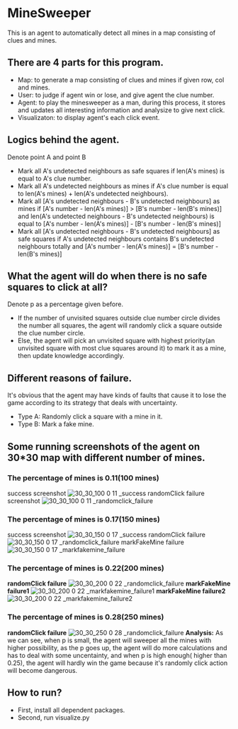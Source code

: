 # MineSweeper
This is an agent to automatically detect all mines in a map consisting of clues and mines.
## There are 4 parts for this program.
* Map: to generate a map consisting of clues and mines if given row, col and mines.
* User: to judge if agent win or lose, and give agent the clue number.
* Agent: to play the minesweeper as a man, during this process, it stores and updates all interesting information and analysize to give next click.
* Visualizaton: to display agent's each click event.
## Logics behind the agent.
Denote point A and point B
* Mark all A's undetected neighbours as safe squares if len(A's mines) is equal to A's clue number.
* Mark all A's undetected neighbours as mines if A's clue number is equal to len(A's mines) + len(A's undetected neighbours).
* Mark all [A's undetected neighbours - B's undetected neighbours] as mines if [A's number - len(A's mines)] > [B's number - len(B's mines)] and len(A's undetected neighbours - B's undetected neighbours) is equal to [A's number - len(A's mines)] - [B's number - len(B's mines)]
* Mark all [A's undetected neighbours - B's undetected neighbours] as safe squares if A's undetected neighbours contains B's undetected neighbours totally and [A's number - len(A's mines)] = [B's number - len(B's mines)] 
## What the agent will do when there is no safe squares to click at all?
Denote p as a percentage given before.
* If the number of unvisited squares outside clue number circle divides the number all squares, the agent will randomly click a square outside the clue number circle.
* Else, the agent will pick an unvisited square with highest priority(an unvisited square with most clue squares around it) to mark it as a mine, then update knowledge accordingly.  
## Different reasons of failure.
It's obvious that the agent may have kinds of faults that cause it to lose the game according to its strategy that deals with uncertainty.
* Type A: Randomly click a square with a mine in it.
* Type B: Mark a fake mine.
## Some running screenshots of the agent on 30*30 map with different number of mines.
### The percentage of mines is 0.11(100 mines)
success screenshot
![30_30_100 0 11 _success](https://user-images.githubusercontent.com/30862009/31573331-7a3968fe-b087-11e7-9605-9150a4392ef5.png)
randomClick failure screenshot
![30_30_100 0 11 _randomclick_failure](https://user-images.githubusercontent.com/30862009/31573339-ae74be3e-b087-11e7-8942-121b692fdeb1.png)
### The percentage of mines is 0.17(150 mines)
success screenshot
![30_30_150 0 17 _success](https://user-images.githubusercontent.com/30862009/31573342-c684b402-b087-11e7-82c9-e1861f2870f4.png)
randomClick failure
![30_30_150 0 17 _randomclick_failure](https://user-images.githubusercontent.com/30862009/31573346-d6bf069c-b087-11e7-844e-fed029452b0c.png)
markFakeMine failure
![30_30_150 0 17 _markfakemine_failure](https://user-images.githubusercontent.com/30862009/31573354-eeb41a08-b087-11e7-8401-e06fc1003abc.png)
### The percentage of mines is 0.22(200 mines)
**randomClick failure**
![30_30_200 0 22 _randomclick_failure](https://user-images.githubusercontent.com/30862009/31573363-158d8f10-b088-11e7-834b-352492c2351f.png)
**markFakeMine failure1**
![30_30_200 0 22 _markfakemine_failure1](https://user-images.githubusercontent.com/30862009/31573369-2733dcd8-b088-11e7-86ca-e75b4e9d39c4.png)
**markFakeMine failure2**
![30_30_200 0 22 _markfakemine_failure2](https://user-images.githubusercontent.com/30862009/31573371-300a9144-b088-11e7-86a5-ff593eefc37f.png)
### The percentage of mines is 0.28(250 mines)
**randomClick failure**
![30_30_250 0 28 _randomclick_failure](https://user-images.githubusercontent.com/30862009/31573374-3e2600a6-b088-11e7-9318-25e24fc86c56.png)
**Analysis:**
As we can see, when p is small, the agent will sweeper all the mines with higher possibility, as the p goes up, the agent will do more calculations and has to deal with some uncentainty, and when p is high enough( higher than 0.25), the agent will hardly win the game because it's randomly click action will become dangerous.
## How to run?
* First, install all dependent packages.
* Second, run visualize.py
